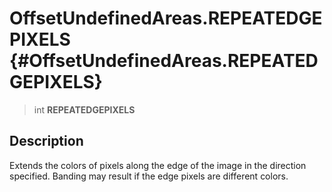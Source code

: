 OffsetUndefinedAreas.REPEATEDGEPIXELS {#OffsetUndefinedAreas.REPEATEDGEPIXELS}
=====================================

> int **REPEATEDGEPIXELS**

Description
-----------

Extends the colors of pixels along the edge of the image in the
direction specified. Banding may result if the edge pixels are different
colors.
